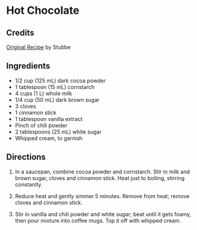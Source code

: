 # Hot Chocolate 

## Credits

[Original Recipe](http://www.ottawacitizen.com/food/010321/5039761.html "http://www.ottawacitizen.com/food/010321/5039761.html") by Stubbe

## Ingredients

- 1/2 cup (125 mL) dark cocoa powder 
- 1 tablespoon (15 mL) cornstarch 
- 4 cups (1 L) whole milk 
- 1/4 cup (50 mL) dark brown sugar 
- 3 cloves 
- 1 cinnamon stick 
- 1 tablespoon vanilla extract 
- Pinch of chili powder 
- 2 tablespoons (25 mL) white sugar 
- Whipped cream, to garnish

## Directions

1. In a saucepan, combine cocoa powder and cornstarch. Stir in milk and brown sugar, cloves and cinnamon stick. Heat just to boiling, stirring constantly.   
  
 2. Reduce heat and gently simmer 5 minutes. Remove from heat; remove cloves and cinnamon stick.   
  
 3. Stir in vanilla and chili powder and white sugar; beat until it gets foamy, then pour mixture into coffee mugs. Top it off with whipped cream.

